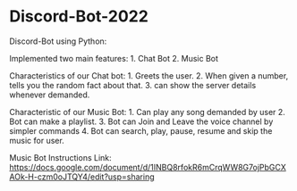 # Discord-Bot-2022

  Discord-Bot using Python:
  
   Implemented two main features:
    1. Chat Bot
    2. Music Bot
    
   Characteristics of our Chat bot:
     1. Greets the user.
     2. When given a number, tells you the random fact about that.
     3. can show the server details whenever demanded.
     
   Characteristic of our Music Bot:
     1. Can play any song demanded by user
     2. Bot can make a playlist.
     3. Bot can Join and Leave the voice channel by simpler commands
     4. Bot can search, play, pause, resume and skip the music for user.
     
   Music Bot Instructions Link:
     https://docs.google.com/document/d/1INBQ8rfokR6mCrqWW8G7ojPbGCXAOk-H-czm0oJTQY4/edit?usp=sharing
      
   
      
      



    
